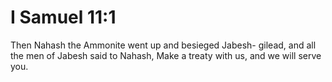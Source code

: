 # I Samuel 11:1

Then Nahash the Ammonite went up and besieged Jabesh- gilead, and all the men of Jabesh said to Nahash, Make a treaty with us, and we will serve you.
